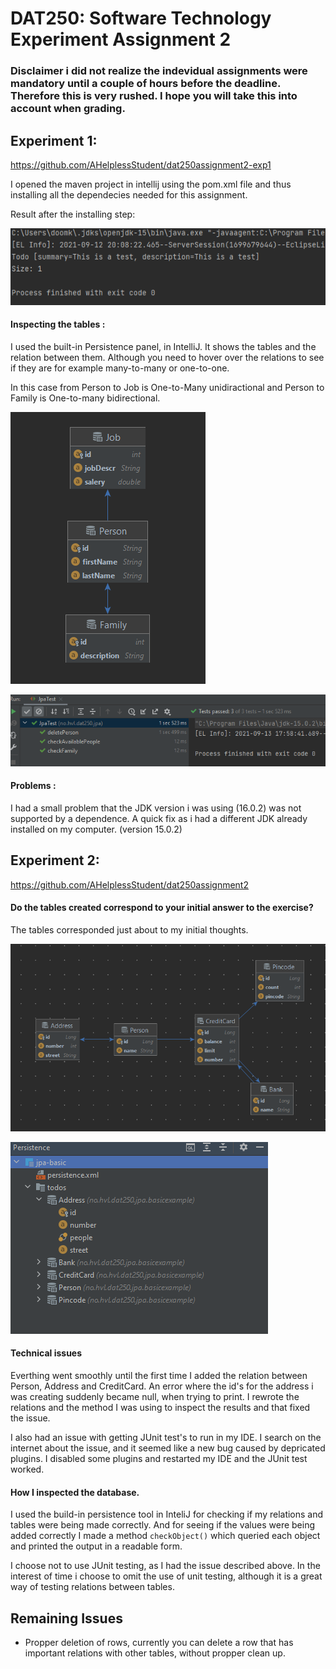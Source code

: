 # DAT250: Software Technology Experiment Assignment 2

### Disclaimer i did not realize the indevidual assignments were mandatory until a couple of hours before the deadline. Therefore this is very rushed. I hope you will take this into account when grading.

## Experiment 1:

https://github.com/AHelplessStudent/dat250assignment2-exp1

I opened the maven project in intellij using the pom.xml file and thus installing all the dependecies needed for this assignment.

Result after the installing step:

![test](https://github.com/AHelplessStudent/dat250exp1-Handin/blob/main/Screenshot%202021-09-12%20201402.png)


#### Inspecting the tables : 
I used the built-in Persistence panel, in IntelliJ. It shows the tables and the relation between them. Although you need to hover over the relations to see if they are for example many-to-many or one-to-one.

In this case from Person to Job is One-to-Many unidiractional and Person to Family is One-to-many bidirectional.



![test](https://github.com/AHelplessStudent/dat250exp1-Handin/blob/main/tablescreated.png)


![test](https://github.com/AHelplessStudent/dat250exp1-Handin/blob/main/passing%20tests.png)


#### Problems : 

I had a small problem that the JDK version i was using (16.0.2) was not supported by a dependence. A quick fix as i had a different JDK already installed on my computer. (version 15.0.2)


## Experiment 2:

https://github.com/AHelplessStudent/dat250assignment2


#### Do the tables created correspond to your initial answer to the exercise?
The tables corresponded just about to my initial thoughts. 


![test](https://github.com/AHelplessStudent/dat250exp1-Handin/blob/main/exp2.png)


![test](https://github.com/AHelplessStudent/dat250exp1-Handin/blob/main/exp22.png)


#### Technical issues
Everthing went smoothly until the first time I added the relation between Person, Address and CreditCard. An error where the id's for the address i was creating suddenly became null, when trying to print. I rewrote the relations and the method I was using to inspect the results and that fixed the issue. 

I also had an issue with getting JUnit test's to run in my IDE. I search on the internet about the issue, and it seemed like a new bug caused by depricated plugins. I disabled some plugins and restarted my IDE and the JUnit test worked. 


#### How I inspected the database.
I used the build-in persistence tool in InteliJ for checking if my relations and tables were being made correctly. And for seeing if the values were being added correctly I made a method <code>checkObject()</code> which queried each object and printed the output in a readable form. 

I choose not to use JUnit testing, as I had the issue described above. In the interest of time i choose to omit the use of unit testing, although it is a great way of testing relations between tables.



## Remaining Issues 

- Propper deletion of rows, currently you can delete a row that has important relations with other tables, without propper clean up. 
 





